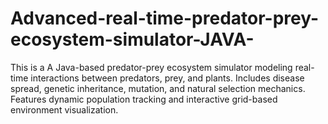 # Advanced-real-time-predator-prey-ecosystem-simulator-JAVA-
This is a A Java-based predator-prey ecosystem simulator modeling real-time interactions between predators, prey, and plants. Includes disease spread, genetic inheritance, mutation, and natural selection mechanics. Features dynamic population tracking and interactive grid-based environment visualization.
